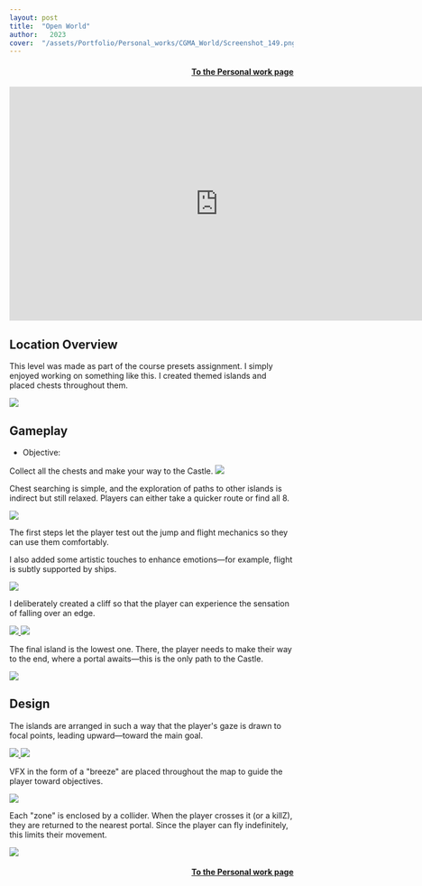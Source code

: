 ```yaml
---
layout: post
title:  "Open World"
author:   2023
cover:  "/assets/Portfolio/Personal_works/CGMA_World/Screenshot_149.png"
---
```

<div style="text-align: right;">
<h4><a href="/data/Personal_work">To the Personal work page</a></h4>
</div>


<iframe width="740" height="415" src="https://www.youtube.com/embed/5aioOLIHU28?si=mvKCvU9HQZ7cdl6u" title="YouTube video player" frameborder="0" allow="accelerometer; autoplay; clipboard-write; encrypted-media; gyroscope; picture-in-picture; web-share" referrerpolicy="strict-origin-when-cross-origin" allowfullscreen></iframe>

<h2>Location Overview</h2>

This level was made as part of the course presets assignment.
I simply enjoyed working on something like this. I created themed islands and placed chests throughout them.

<a href="/assets/Portfolio/Personal_works/CGMA_World/Screenshot_9.png" data-lightbox="refs" data-title="Refs">
  <img src="/assets/Portfolio/Personal_works/CGMA_World/Screenshot_9.png">
</a>

<h2>Gameplay</h2>

<ul> 
<li>Objective:</li>
</ul> 
Collect all the chests and make your way to the Castle.

<a href="/assets/Portfolio/Personal_works/CGMA_World/3.png" data-lightbox="refs" data-title="Refs">
  <img src="/assets/Portfolio/Personal_works/CGMA_World/3.png">
</a>

Chest searching is simple, and the exploration of paths to other islands is indirect but still relaxed. Players can either take a quicker route or find all 8.

<a href="/assets/Portfolio/Personal_works/CGMA_World/Screenshot_141.png" data-lightbox="refs" data-title="Refs">
  <img src="/assets/Portfolio/Personal_works/CGMA_World/Screenshot_141.png">
</a>

The first steps let the player test out the jump and flight mechanics so they can use them comfortably.

I also added some artistic touches to enhance emotions—for example, flight is subtly supported by ships.

<a href="/assets/Portfolio/Personal_works/CGMA_World/Screenshot_4.png" data-lightbox="refs" data-title="Refs">
  <img src="/assets/Portfolio/Personal_works/CGMA_World/Screenshot_4.png">
</a>

I deliberately created a cliff so that the player can experience the sensation of falling over an edge.

<a href="/assets/Portfolio/Personal_works/CGMA_World/Screenshot_33.png" data-lightbox="refs" data-title="Refs">
  <img src="/assets/Portfolio/Personal_works/CGMA_World/Screenshot_33.png">
</a>
<a href="/assets/Portfolio/Personal_works/CGMA_World/Screenshot_139.png" data-lightbox="refs" data-title="Refs">
  <img src="/assets/Portfolio/Personal_works/CGMA_World/Screenshot_139.png">
</a>

The final island is the lowest one. There, the player needs to make their way to the end, where a portal awaits—this is the only path to the Castle.

<a href="/assets/Portfolio/Personal_works/CGMA_World/Screenshot_144.png" data-lightbox="refs" data-title="Refs">
  <img src="/assets/Portfolio/Personal_works/CGMA_World/Screenshot_144.png">
</a>

<h2>Design</h2>

The islands are arranged in such a way that the player's gaze is drawn to focal points, leading upward—toward the main goal.

<a href="/assets/Portfolio/Personal_works/CGMA_World/Path.png" data-lightbox="refs" data-title="Refs">
  <img src="/assets/Portfolio/Personal_works/CGMA_World/Path.png">
</a>
<a href="/assets/Portfolio/Personal_works/CGMA_World/POI.png" data-lightbox="refs" data-title="Refs">
  <img src="/assets/Portfolio/Personal_works/CGMA_World/POI.png">
</a>

VFX in the form of a "breeze" are placed throughout the map to guide the player toward objectives.

<a href="/assets/Portfolio/Personal_works/CGMA_World/Screenshot_5.png" data-lightbox="refs" data-title="Refs">
  <img src="/assets/Portfolio/Personal_works/CGMA_World/Screenshot_5.png">
</a>

Each "zone" is enclosed by a collider. When the player crosses it (or a killZ), they are returned to the nearest portal. Since the player can fly indefinitely, this limits their movement.

<a href="/assets/Portfolio/Personal_works/CGMA_World/Screenshot_6.png" data-lightbox="refs" data-title="Refs">
  <img src="/assets/Portfolio/Personal_works/CGMA_World/Screenshot_6.png">
</a>

<div style="text-align: right;">
<h4><a href="/data/Personal_work">To the Personal work page</a></h4>
</div>



